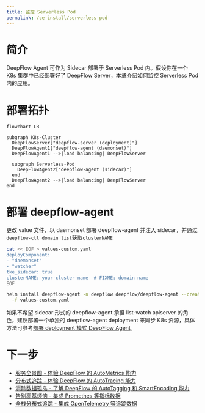 ```yaml
---
title: 监控 Serverless Pod
permalink: /ce-install/serverless-pod
---
```


# 简介

DeepFlow Agent 可作为 Sidecar 部署于 Serverless Pod 内。假设你在一个 K8s 集群中已经部署好了 DeepFlow Server，本章介绍如何监控 Serverless Pod 内的应用。

# 部署拓扑

```mermaid
flowchart LR

subgraph K8s-Cluster
  DeepFlowServer["deepflow-server (deployment)"]
  DeepFlowAgent1["deepflow-agent (daemonset)"]
  DeepFlowAgent1 -->|load balancing| DeepFlowServer

  subgraph Serverless-Pod
    DeepFlowAgent2["deepflow-agent (sidecar)"]
  end
  DeepFlowAgent2 -->|load balancing| DeepFlowServer
end
```

# 部署 deepflow-agent

更改 value 文件，以 daemonset 部署 deepflow-agent 并注入 sidecar，并通过`deepflow-ctl domain list`获取`clusterNAME`

```bash
cat << EOF > values-custom.yaml
deployComponent:
- "daemonset"
- "watcher"
tke_sidecar: true
clusterNAME: your-cluster-name  # FIXME: domain name
EOF

helm install deepflow-agent -n deepflow deepflow/deepflow-agent --create-namespace \
  -f values-custom.yaml
```

如果不希望 sidecar 形式的 deepflow-agent 承担 list-watch apiserver 的角色，建议部署一个单独的 deepflow-agent deployment 来同步 K8s 资源，具体方法可参考[部署 deployment 模式 DeepFlow Agent](../best-practice/special-environment-deployment/#部署-deployment-模式-deepflow-agent)。

# 下一步

- [服务全景图 - 体验 DeepFlow 的 AutoMetrics 能力](../features/universal-map/auto-metrics/)
- [分布式追踪 - 体验 DeepFlow 的 AutoTracing 能力](../features/distributed-tracing/auto-tracing/)
- [消除数据孤岛 - 了解 DeepFlow 的 AutoTagging 和 SmartEncoding 能力](../features/auto-tagging/eliminate-data-silos/)
- [告别高基烦恼 - 集成 Promethes 等指标数据](../integration/input/metrics/metrics-auto-tagging/)
- [全栈分布式追踪 - 集成 OpenTelemetry 等追踪数据](../integration/input/tracing/full-stack-distributed-tracing/)
